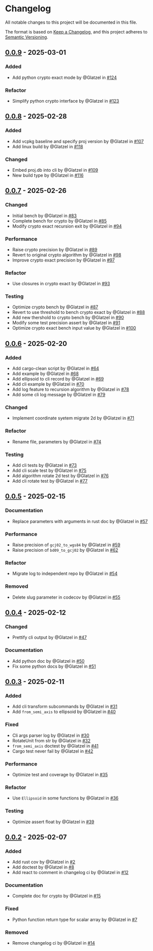 # Changelog

All notable changes to this project will be documented in this file.

The format is based on [Keep a Changelog](https://keepachangelog.com/en/1.0.0/),
and this project adheres to [Semantic Versioning](https://semver.org/spec/v2.0.0.html).

## [0.0.9] - 2025-03-01

### Added

- Add python crypto exact mode by @Glatzel in [#124](https://github.com/Glatzel/rs-geotool/pull/124)

### Refactor

- Simplify python crypto interface by @Glatzel in [#123](https://github.com/Glatzel/rs-geotool/pull/123)

## [0.0.8] - 2025-02-28

### Added

- Add vcpkg baseline and specify proj version by @Glatzel in [#107](https://github.com/Glatzel/rs-geotool/pull/107)
- Add linux build by @Glatzel in [#118](https://github.com/Glatzel/rs-geotool/pull/118)

### Changed

- Embed proj.db into cli by @Glatzel in [#109](https://github.com/Glatzel/rs-geotool/pull/109)
- New build type by @Glatzel in [#116](https://github.com/Glatzel/rs-geotool/pull/116)

## [0.0.7] - 2025-02-26

### Changed

- Initial bench by @Glatzel in [#83](https://github.com/Glatzel/rs-geotool/pull/83)
- Complete bench for crypto by @Glatzel in [#85](https://github.com/Glatzel/rs-geotool/pull/85)
- Modify crypto exact recursion exit by @Glatzel in [#94](https://github.com/Glatzel/rs-geotool/pull/94)

### Performance

- Raise crypto precision by @Glatzel in [#89](https://github.com/Glatzel/rs-geotool/pull/89)
- Revert to original crypto algorithm by @Glatzel in [#98](https://github.com/Glatzel/rs-geotool/pull/98)
- Improve crypto exact precision by @Glatzel in [#97](https://github.com/Glatzel/rs-geotool/pull/97)

### Refactor

- Use closures in crypto exact by @Glatzel in [#93](https://github.com/Glatzel/rs-geotool/pull/93)

### Testing

- Optimize crypto bench by @Glatzel in [#87](https://github.com/Glatzel/rs-geotool/pull/87)
- Revert to use threshold to bench crypto exact by @Glatzel in [#88](https://github.com/Glatzel/rs-geotool/pull/88)
- Add new thershold to crypto bench by @Glatzel in [#90](https://github.com/Glatzel/rs-geotool/pull/90)
- Modify some test precision assert by @Glatzel in [#91](https://github.com/Glatzel/rs-geotool/pull/91)
- Optimize crypto exact bench input value by @Glatzel in [#100](https://github.com/Glatzel/rs-geotool/pull/100)

## [0.0.6] - 2025-02-20

### Added

- Add cargo-clean script by @Glatzel in [#64](https://github.com/Glatzel/rs-geotool/pull/64)
- Add example by @Glatzel in [#68](https://github.com/Glatzel/rs-geotool/pull/68)
- Add ellipsoid to cli record by @Glatzel in [#69](https://github.com/Glatzel/rs-geotool/pull/69)
- Add cli example by @Glatzel in [#70](https://github.com/Glatzel/rs-geotool/pull/70)
- Add log feature to recursion algorithm by @Glatzel in [#78](https://github.com/Glatzel/rs-geotool/pull/78)
- Add some cli log message by @Glatzel in [#79](https://github.com/Glatzel/rs-geotool/pull/79)

### Changed

- Implement coordinate syetem migrate 2d by @Glatzel in [#71](https://github.com/Glatzel/rs-geotool/pull/71)

### Refactor

- Rename file, parameters by @Glatzel in [#74](https://github.com/Glatzel/rs-geotool/pull/74)

### Testing

- Add cli tests by @Glatzel in [#73](https://github.com/Glatzel/rs-geotool/pull/73)
- Add cli scale test by @Glatzel in [#75](https://github.com/Glatzel/rs-geotool/pull/75)
- Add algorithm rotate 2d test by @Glatzel in [#76](https://github.com/Glatzel/rs-geotool/pull/76)
- Add cli rotate test by @Glatzel in [#77](https://github.com/Glatzel/rs-geotool/pull/77)

## [0.0.5] - 2025-02-15

### Documentation

- Replace parameters with arguments in rust doc by @Glatzel in [#57](https://github.com/Glatzel/rs-geotool/pull/57)

### Performance

- Raise precision of `gcj02_to_wgs84` by @Glatzel in [#59](https://github.com/Glatzel/rs-geotool/pull/59)
- Raise precision of `bd09_to_gcj02` by @Glatzel in [#62](https://github.com/Glatzel/rs-geotool/pull/62)

### Refactor

- Migrate log to independent repo by @Glatzel in [#54](https://github.com/Glatzel/rs-geotool/pull/54)

### Removed

- Delete slug parameter in codecov by @Glatzel in [#55](https://github.com/Glatzel/rs-geotool/pull/55)

## [0.0.4] - 2025-02-12

### Changed

- Prettify cli output by @Glatzel in [#47](https://github.com/Glatzel/rs-geotool/pull/47)

### Documentation

- Add python doc by @Glatzel in [#50](https://github.com/Glatzel/rs-geotool/pull/50)
- Fix some python docs by @Glatzel in [#51](https://github.com/Glatzel/rs-geotool/pull/51)

## [0.0.3] - 2025-02-11

### Added

- Add cli transform subcommands by @Glatzel in [#31](https://github.com/Glatzel/rs-geotool/pull/31)
- Add `from_semi_axis` to ellipsoid by @Glatzel in [#40](https://github.com/Glatzel/rs-geotool/pull/40)

### Fixed

- Cli args parser log by @Glatzel in [#30](https://github.com/Glatzel/rs-geotool/pull/30)
- RotateUnit from str by @Glatzel in [#32](https://github.com/Glatzel/rs-geotool/pull/32)
- `from_semi_axis` doctest by @Glatzel in [#41](https://github.com/Glatzel/rs-geotool/pull/41)
- Cargo test never fail by @Glatzel in [#42](https://github.com/Glatzel/rs-geotool/pull/42)

### Performance

- Optimize test and coverage by @Glatzel in [#35](https://github.com/Glatzel/rs-geotool/pull/35)

### Refactor

- Use `Ellipsoid` in some functions by @Glatzel in [#36](https://github.com/Glatzel/rs-geotool/pull/36)

### Testing

- Optimize assert float by @Glatzel in [#39](https://github.com/Glatzel/rs-geotool/pull/39)

## [0.0.2] - 2025-02-07

### Added

- Add rust cov by @Glatzel in [#2](https://github.com/Glatzel/rs-geotool/pull/2)
- Add doctest by @Glatzel in [#8](https://github.com/Glatzel/rs-geotool/pull/8)
- Add react to comment in changelog ci by @Glatzel in [#12](https://github.com/Glatzel/rs-geotool/pull/12)

### Documentation

- Complete doc for crypto by @Glatzel in [#15](https://github.com/Glatzel/rs-geotool/pull/15)

### Fixed

- Python function return type for scalar array by @Glatzel in [#7](https://github.com/Glatzel/rs-geotool/pull/7)

### Removed

- Remove changelog ci by @Glatzel in [#14](https://github.com/Glatzel/rs-geotool/pull/14)

[0.0.9]: https://github.com/Glatzel/rs-geotool/compare/v0.0.8..v0.0.9
[0.0.8]: https://github.com/Glatzel/rs-geotool/compare/v0.0.7..v0.0.8
[0.0.7]: https://github.com/Glatzel/rs-geotool/compare/v0.0.6..v0.0.7
[0.0.6]: https://github.com/Glatzel/rs-geotool/compare/v0.0.5..v0.0.6
[0.0.5]: https://github.com/Glatzel/rs-geotool/compare/v0.0.4..v0.0.5
[0.0.4]: https://github.com/Glatzel/rs-geotool/compare/v0.0.3..v0.0.4
[0.0.3]: https://github.com/Glatzel/rs-geotool/compare/v0.0.2..v0.0.3
[0.0.2]: https://github.com/Glatzel/rs-geotool/compare/v0.0.1..v0.0.2

<!-- generated by git-cliff -->
